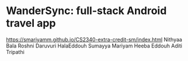 # WanderSync: full-stack Android travel app
https://smariyamm.github.io/CS2340-extra-credit-sm/index.html
Nithyaa Bala
Roshni Daruvuri
HalaEddouh
Sumayya Mariyam
Heeba Eddouh
Aditi Tripathi
